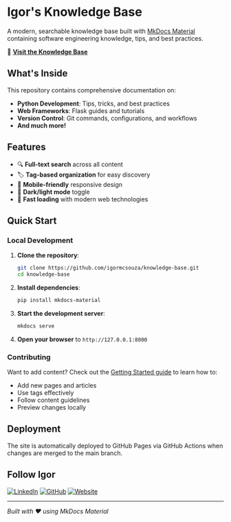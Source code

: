 # Igor's Knowledge Base

A modern, searchable knowledge base built with [MkDocs Material](https://squidfunk.github.io/mkdocs-material/) containing software engineering knowledge, tips, and best practices.

🔗 **[Visit the Knowledge Base](https://igormcsouza.github.io/knowledge-base/)**

## What's Inside

This repository contains comprehensive documentation on:

- **Python Development**: Tips, tricks, and best practices
- **Web Frameworks**: Flask guides and tutorials
- **Version Control**: Git commands, configurations, and workflows
- **And much more!**

## Features

- 🔍 **Full-text search** across all content
- 🏷️ **Tag-based organization** for easy discovery
- 📱 **Mobile-friendly** responsive design
- 🌙 **Dark/light mode** toggle
- 🚀 **Fast loading** with modern web technologies

## Quick Start

### Local Development

1. **Clone the repository**:
   ```bash
   git clone https://github.com/igormcsouza/knowledge-base.git
   cd knowledge-base
   ```

2. **Install dependencies**:
   ```bash
   pip install mkdocs-material
   ```

3. **Start the development server**:
   ```bash
   mkdocs serve
   ```

4. **Open your browser** to `http://127.0.0.1:8000`

### Contributing

Want to add content? Check out the [Getting Started guide](https://igormcsouza.github.io/knowledge-base/getting-started/) to learn how to:

- Add new pages and articles
- Use tags effectively
- Follow content guidelines
- Preview changes locally

## Deployment

The site is automatically deployed to GitHub Pages via GitHub Actions when changes are merged to the main branch.

## Follow Igor

[![LinkedIn](https://img.shields.io/badge/LinkedIn-0077B5?style=for-the-badge&logo=linkedin&logoColor=white)](https://linkedin.com/in/igormcsouza)
[![GitHub](https://img.shields.io/badge/GitHub-100000?style=for-the-badge&logo=github&logoColor=white)](https://github.com/igormcsouza)
[![Website](https://img.shields.io/badge/Website-000000?style=for-the-badge&logo=About.me&logoColor=white)](https://igormcsouza.github.io/)

---

*Built with ❤️ using MkDocs Material*
